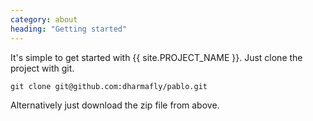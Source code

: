 ```yaml
---
category: about
heading: "Getting started"
---
```


It's simple to get started with {{ site.PROJECT_NAME }}. 
Just clone the project with git.

`git clone git@github.com:dharmafly/pablo.git`

Alternatively just download the zip file from above.